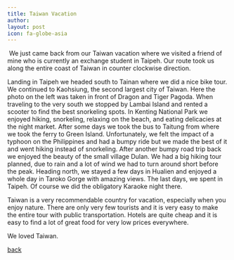 ```yaml
---
title: Taiwan Vacation
author: 
layout: post
icon: fa-globe-asia
---
```


<span class="image left">
	<img src="{{ 'assets/images/blog/2019-12-15-image.jpg' | relative_url }}" alt="" />
</span>
We just came back from our Taiwan vacation where we visited a friend of mine who is currently an exchange student in Taipeh.
Our route took us along the entire coast of Taiwan in counter clockwise direction.

Landing in Taipeh we headed south to Tainan where we did a nice bike tour.
We continued to Kaohsiung, the second largest city of Taiwan.
Here the photo on the left was taken in front of Dragon and Tiger Pagoda.
When traveling to the very south we stopped by Lambai Island and rented a scooter to find the best snorkeling spots.
In Kenting National Park we enjoyed hiking, snorkeling, relaxing on the beach, and eating delicacies at the night market.
After some days we took the bus to Taitung from where we took the ferry to Green Island.
Unfortunately, we felt the impact of a typhoon on the Philippines and had a bumpy ride but we made the best of it and went hiking instead of snorkeling.
After another bumpy road trip back we enjoyed the beauty of the small village Dulan.
We had a big hiking tour planned, due to rain and a lot of wind we had to turn around short before the peak.
Heading north, we stayed a few days in Hualien and enjoyed a whole day in Taroko Gorge with amazing views.
The last days, we spent in Taipeh.
Of course we did the obligatory Karaoke night there.

Taiwan is a very recommendable country for vacation, especially when you enjoy nature.
There are only very few tourists and it is very easy to make the entire tour with public transportation.
Hotels are quite cheap and it is easy to find a lot of great food for very low prices everywhere. 

We loved Taiwan.

<a href="{{ 'blog.html#taiwan-vacation' | relative_url }}">back</a>
